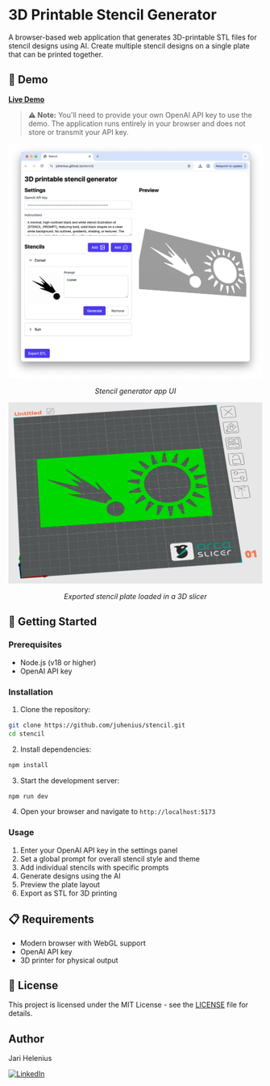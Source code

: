 # 3D Printable Stencil Generator

A browser-based web application that generates 3D-printable STL files for stencil designs using AI. Create multiple stencil designs on a single plate that can be printed together.

## 🚀 Demo

**[Live Demo](https://juhenius.github.io/stencil/)**

> **⚠️ Note:** You'll need to provide your own OpenAI API key to use the demo. The application runs entirely in your browser and does not store or transmit your API key.

<p align="center">
  <img src="docs/app.png" alt="App UI screenshot" width="600" />
</p>
<p align="center"><em>Stencil generator app UI</em></p>

<p align="center">
  <img src="docs/slicer.png" alt="STL in slicer preview" width="600" />
</p>
<p align="center"><em>Exported stencil plate loaded in a 3D slicer</em></p>

## 🚀 Getting Started

### Prerequisites

- Node.js (v18 or higher)
- OpenAI API key

### Installation

1. Clone the repository:

```bash
git clone https://github.com/juhenius/stencil.git
cd stencil
```

2. Install dependencies:

```bash
npm install
```

3. Start the development server:

```bash
npm run dev
```

4. Open your browser and navigate to `http://localhost:5173`

### Usage

1. Enter your OpenAI API key in the settings panel
2. Set a global prompt for overall stencil style and theme
3. Add individual stencils with specific prompts
4. Generate designs using the AI
5. Preview the plate layout
6. Export as STL for 3D printing

## 📋 Requirements

- Modern browser with WebGL support
- OpenAI API key
- 3D printer for physical output

## 📄 License

This project is licensed under the MIT License - see the [LICENSE](LICENSE) file for details.

## Author

Jari Helenius

[![LinkedIn][linkedin-shield]][linkedin-url]

<!-- MARKDOWN LINKS & IMAGES -->

[linkedin-shield]: https://img.shields.io/badge/-LinkedIn-black.svg?style=for-the-badge&logo=linkedin&colorB=555
[linkedin-url]: https://linkedin.com/in/jari-helenius-a445478a
